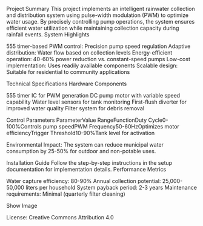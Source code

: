Project Summary
This project implements an intelligent rainwater collection and distribution system using pulse-width modulation (PWM) to optimize water usage. By precisely controlling pump operations, the system ensures efficient water utilization while maintaining collection capacity during rainfall events.
System Highlights

555 timer-based PWM control: Precision pump speed regulation
Adaptive distribution: Water flow based on collection levels
Energy-efficient operation: 40-60% power reduction vs. constant-speed pumps
Low-cost implementation: Uses readily available components
Scalable design: Suitable for residential to community applications

Technical Specifications
Hardware Components

555 timer IC for PWM generation
DC pump motor with variable speed capability
Water level sensors for tank monitoring
First-flush diverter for improved water quality
Filter system for debris removal

Control Parameters
ParameterValue RangeFunctionDuty Cycle0-100%Controls pump speedPWM Frequency50-60HzOptimizes motor efficiencyTrigger Threshold10-90%Tank level for activation

Environmental Impact: The system can reduce municipal water consumption by 25-50% for outdoor and non-potable uses.

Installation Guide
Follow the step-by-step instructions in the setup documentation for implementation details.
Performance Metrics

Water capture efficiency: 80-90%
Annual collection potential: 25,000-50,000 liters per household
System payback period: 2-3 years
Maintenance requirements: Minimal (quarterly filter cleaning)

Show Image

License: Creative Commons Attribution 4.0
